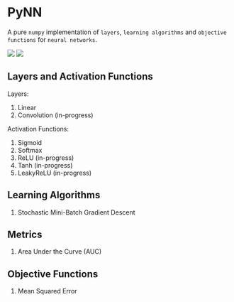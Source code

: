 # PyNN

A pure `numpy` implementation of `layers`, `learning algorithms` and `objective functions` for `neural networks`.

<p align="left">
    <a href="https://www.python.org/">
    <img src="https://img.shields.io/badge/Python-3.9.6-ff69b4.svg" /></a>
    <a href= "https://pytorch.org/">
    <img src="https://img.shields.io/badge/NumPy-1.23.1-2BAF2B.svg" /></a>
</p>

## Layers and Activation Functions

Layers:
1. Linear
2. Convolution (in-progress)

Activation Functions:
1. Sigmoid
2. Softmax
3. ReLU (in-progress)
4. Tanh (in-progress)
5. LeakyReLU (in-progress)

## Learning Algorithms

1. Stochastic Mini-Batch Gradient Descent

## Metrics

1. Area Under the Curve (AUC)

## Objective Functions

1. Mean Squared Error



